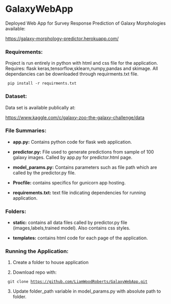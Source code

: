 
# GalaxyWebApp
Deployed Web App for Survey Response Prediction of Galaxy Morphologies available:

https://galaxy-morphology-predictor.herokuapp.com/

### Requirements:

Project is run entirely in python with html and css file for the application. Requires: flask keras,tensorflow,sklearn,numpy,pandas and skimage. All dependancies can be downloaded through requirments.txt file.

<code> pip install -r requirments.txt </code>

### Dataset:

Data set is available publically at:

https://www.kaggle.com/c/galaxy-zoo-the-galaxy-challenge/data

### File Summaries:

- **app.py:** Contains python code for flask web application.

- **predictor.py:** File used to generate predictions from sample of 100 galaxy images. Called by app.py for predictor.html page.

- **model_params.py:** Contains parameters such as file path which are called by the predictor.py file.

- **Procfile:** contains specifics for gunicorn app hosting.

- **requirements.txt:** text file indicating dependencies for running application.

### Folders:

- **static:** contains all data files called by predictor.py file (images,labels,trained model). Also contains css styles.

- **templates:** contains html code for each page of the application.

### Running the Application:

1. Create a folder to house application

2. Download repo with:

<code> git clone https://github.com/LiamWoodRoberts/GalaxyWebApp.git </code>

3. Update folder_path variable in model_params.py with absolute path to folder.

